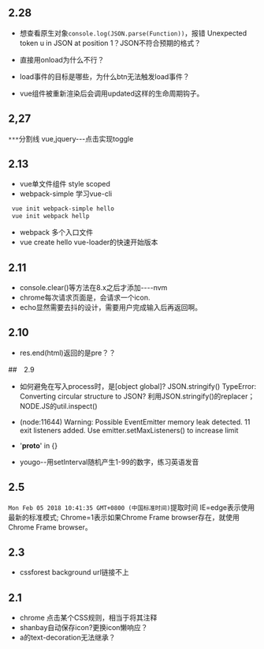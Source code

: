 ## 2.28
+ 想查看原生对象`console.log(JSON.parse(Function))`，报错
Unexpected token u in JSON at position 1？JSON不符合预期的格式？
+ 直接用onload为什么不行？
+ load事件的目标是哪些，为什么btn无法触发load事件？

+ vue组件被重新渲染后会调用updated这样的生命周期钩子。


## 2,27
`***`分割线
vue,jquery---点击实现toggle

## 2.13
+ vue单文件组件 style scoped
+ webpack-simple 学习vue-cli
```bash
 vue init webpack-simple hello
 vue init webpack hellp 
```
+ webpack 多个入口文件
+ vue create hello  vue-loader的快速开始版本

## 2.11
+ console.clear()等方法在8.x之后才添加----nvm
+ chrome每次请求页面是，会请求一个icon.
+ echo显然需要去抖的设计，需要用户完成输入后再返回啊。

## 2.10
+ res.end(html)返回的是pre？？



##　2.9

+ 如何避免在写入process时，是[object global]?  JSON.stringify()
TypeError: Converting circular structure to JSON?
利用JSON.stringify()的replacer；NODE.JS的util.inspect()

+ (node:11644) Warning: Possible EventEmitter memory leak detected. 11 exit listeners added. Use emitter.setMaxListeners() to increase limit
+ '__proto__' in {}
+ yougo--用setInterval随机产生1-99的数字，练习英语发音


## 2.5
`Mon Feb 05 2018 10:41:35 GMT+0800 (中国标准时间)`提取时间
<meta http-equiv="X-UA-Compatible" content="IE=edge,chrome=1" />
IE=edge表示使用最新的标准模式; Chrome=1表示如果Chrome Frame browser存在，就使用Chrome Frame browser。
<meta name="renderer" content="webkit" />

## 2.3
+ cssforest background url链接不上










## 2.1
+ chrome 点击某个CSS规则，相当于将其注释
+ shanbay自动保存icon?更换icon懒响应？
+ a的text-decoration无法继承？



